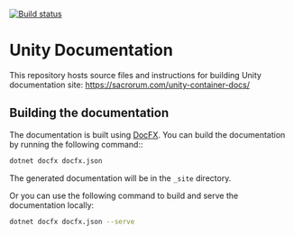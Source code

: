 [![Build status](https://ci.appveyor.com/api/projects/status/50hjsoi3gqu1becr?svg=true)](https://ci.appveyor.com/project/unitycontainer/documentation)

# Unity Documentation

This repository hosts source files and instructions for building Unity documentation site: https://sacrorum.com/unity-container-docs/ 

## Building the documentation

The documentation is built using [DocFX](https://dotnet.github.io/docfx/). You can build the documentation by running the following command::

```bash
dotnet docfx docfx.json
```

The generated documentation will be in the `_site` directory.

Or you can use the following command to build and serve the documentation locally:

```bash
dotnet docfx docfx.json --serve
```
